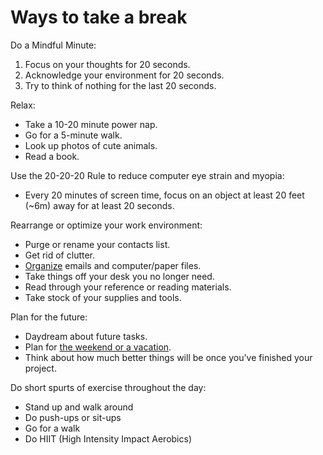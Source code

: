 
# Ways to take a break

Do a Mindful Minute:

1. Focus on your thoughts for 20 seconds.
2. Acknowledge your environment for 20 seconds.
3. Try to think of nothing for the last 20 seconds.

Relax:

- Take a 10-20 minute power nap.
- Go for a 5-minute walk.
- Look up photos of cute animals.
- Read a book.

Use the 20-20-20 Rule to reduce computer eye strain and myopia:

- Every 20 minutes of screen time, focus on an object at least 20 feet (~6m) away for at least 20 seconds.

Rearrange or optimize your work environment:

- Purge or rename your contacts list.
- Get rid of clutter.
- [Organize](organization.md) emails and computer/paper files.
- Take things off your desk you no longer need.
- Read through your reference or reading materials.
- Take stock of your supplies and tools.

Plan for the future:

- Daydream about future tasks.
- Plan for [the weekend or a vacation](fun-vacations.md).
- Think about how much better things will be once you've finished your project.

Do short spurts of exercise throughout the day:

- Stand up and walk around
- Do push-ups or sit-ups
- Go for a walk
- Do HIIT (High Intensity Impact Aerobics)
